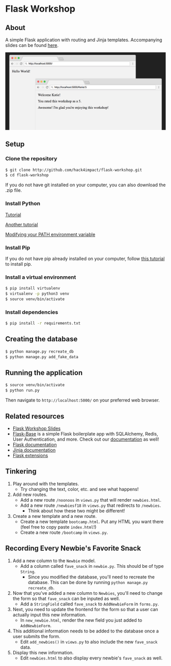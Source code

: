 # Flask Workshop

## About
A simple Flask application with routing and Jinja templates. Accompanying slides can be found [here](https://docs.google.com/presentation/d/1dbVouOH3zPJ6qISXl_Wzu1y4d9quf17YDtIX9eNoMMg/edit#slide=id.g32b928dd89_0_0).

![Demo](/images/demo.png)

## Setup
### Clone the repository
```sh
$ git clone http://github.com/hack4impact/flask-workshop.git
$ cd flask-workshop
```
If you do not have git installed on your computer, you can also download the .zip file.

### Install Python
[Tutorial](http://docs.python-guide.org/en/latest/starting/installation/)

[Another tutorial](https://edu.google.com/openonline/course-builder/docs/1.10/set-up-course-builder/check-for-python.html)

[Modifying your PATH environment variable](https://www.java.com/en/download/help/path.xml)

### Install Pip
If you do not have pip already installed on your computer, follow [this tutorial](https://pip.pypa.io/en/stable/installing/) to install pip.

### Install a virtual environment
```sh
$ pip install virtualenv
$ virtualenv -p python3 venv
$ source venv/bin/activate
```

### Install dependencies
```sh
$ pip install -r requirements.txt
```

## Creating the database
```sh
$ python manage.py recreate_db
$ python manage.py add_fake_data
```

## Running the application
```sh
$ source venv/bin/activate
$ python run.py
```
Then navigate to `http://localhost:5000/` on your preferred web browser.

## Related resources
* [Flask Workshop Slides](https://docs.google.com/presentation/d/1dbVouOH3zPJ6qISXl_Wzu1y4d9quf17YDtIX9eNoMMg/edit#slide=id.g32b928dd89_0_0)
* [Flask-Base](http://github.com/hack4impact/flask-base) is a simple Flask boilerplate app with SQLAlchemy, Redis, User Authentication, and more. Check out our [documentation](http://hack4impact.github.io/flask-base) as well!
* [Flask documentation](http://flask.pocoo.org/)
* [Jinja documentation](http://jinja.pocoo.org/)
* [Flask extensions](http://flask.pocoo.org/extensions/)

## Tinkering
1. Play around with the templates.
   * Try changing the text, color, etc. and see what happens!
2. Add new routes.
   * Add a new route `/noonoos` in `views.py` that will render `newbies.html`.
   * Add a new route `/newbiesf18` in `views.py` that redirects to `/newbies`.
      * Think about how these two might be different!
3. Create a new template and a new route.
   * Create a new template `bootcamp.html`. Put any HTML you want there (feel free to copy paste `index.html`!)
   * Create a new route `/bootcamp` in `views.py`.

## Recording Every Newbie's Favorite Snack
1. Add a new column to the `Newbie` model.
   * Add a column called `fave_snack` in `newbie.py`. This should be of type `String`.
      * Since you modified the database, you'll need to recreate the database. This can be done by running `python manage.py recreate_db`.
2. Now that you've added a new column to `Newbies`, you'll need to change the form so that `fave_snack` can be inputed as well.
   * Add a `StringField` called `fave_snack` to `AddNewbieForm` in `forms.py`.
3. Next, you need to update the frontend for the form so that a user can actually input this new information.
   * In `new_newbie.html`, render the new field you just added to `AddNewbieForm`.
4. This additional information needs to be added to the database once a user submits the form.
   * Edit `add_newbies()` in `views.py` to also include the new `fave_snack` data.
5. Display this new information.
   * Edit `newbies.html` to also display every newbie's `fave_snack` as well.
